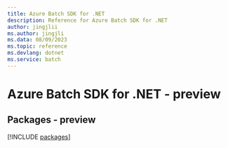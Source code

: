 ```yaml
---
title: Azure Batch SDK for .NET
description: Reference for Azure Batch SDK for .NET
author: jingjlii
ms.author: jingjli
ms.data: 08/09/2023
ms.topic: reference
ms.devlang: dotnet
ms.service: batch
---
```

# Azure Batch SDK for .NET - preview
## Packages - preview
[!INCLUDE [packages](batch-index.md)]